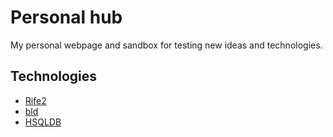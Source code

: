 # Personal hub
My personal webpage and sandbox for testing new ideas and technologies.

## Technologies
- [Rife2](https://github.com/rife2/rife2)
- [bld](https://github.com/rife2/bld)
- [HSQLDB](https://hsqldb.org/)